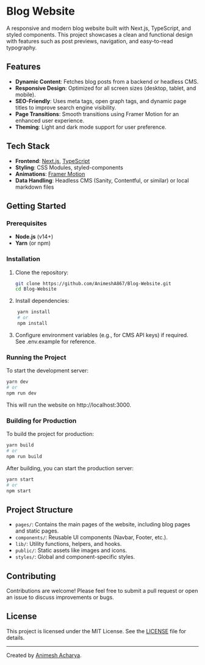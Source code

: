 # Blog Website

A responsive and modern blog website built with Next.js, TypeScript, and styled components. This project showcases a clean and functional design with features such as post previews, navigation, and easy-to-read typography.

## Features

- **Dynamic Content**: Fetches blog posts from a backend or headless CMS.
- **Responsive Design**: Optimized for all screen sizes (desktop, tablet, and mobile).
- **SEO-Friendly**: Uses meta tags, open graph tags, and dynamic page titles to improve search engine visibility.
- **Page Transitions**: Smooth transitions using Framer Motion for an enhanced user experience.
- **Theming**: Light and dark mode support for user preference.

## Tech Stack

- **Frontend**: [Next.js](https://nextjs.org/), [TypeScript](https://www.typescriptlang.org/)
- **Styling**: CSS Modules, styled-components
- **Animations**: [Framer Motion](https://www.framer.com/motion/)
- **Data Handling**: Headless CMS (Sanity, Contentful, or similar) or local markdown files

## Getting Started

### Prerequisites

- **Node.js** (v14+)
- **Yarn** (or npm)

### Installation

1. Clone the repository:
   ```bash
   git clone https://github.com/AnimeshA867/Blog-Website.git
   cd Blog-Website
	```
2. Install dependencies:
```bash
    yarn install
    # or
    npm install
```
3. Configure environment variables (e.g., for CMS API keys) if required. See .env.example for reference.

### Running the Project

To start the development server:
```bash
yarn dev
# or
npm run dev
```
This will run the website on http://localhost:3000.
### Building for Production

To build the project for production:
```bash
yarn build
# or
npm run build
```
After building, you can start the production server:
```bash
yarn start
# or
npm start
```
## Project Structure

- `pages/`: Contains the main pages of the website, including blog pages and static pages.
- `components/`: Reusable UI components (Navbar, Footer, etc.).
- `lib/`: Utility functions, helpers, and hooks.
- `public/`: Static assets like images and icons.
- `styles/`: Global and component-specific styles.

## Contributing

Contributions are welcome! Please feel free to submit a pull request or open an issue to discuss improvements or bugs.

## License

This project is licensed under the MIT License. See the [LICENSE](LICENSE) file for details.

---

Created by [Animesh Acharya](https://animeshacharya.com.np).
